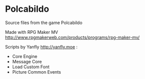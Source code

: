 # Polcabildo
Source files from the game Polcabildo

Made with RPG Maker MV
http://www.rpgmakerweb.com/products/programs/rpg-maker-mv/

Scripts by Yanfly http://yanfly.moe :
- Core Engine
- Message Core
- Load Custom Font
- Picture Common Events


